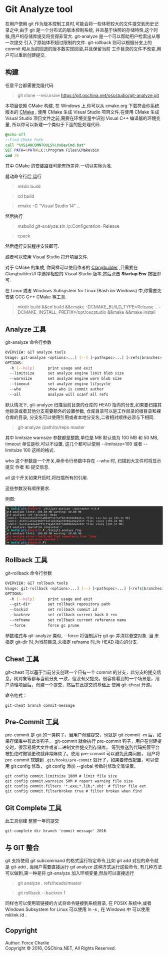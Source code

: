 # Git Analyze tool

在用户使用 git 作为版本控制工具时,可能会将一些体积较大的文件提交到历史记录之中,由于 git 是一个分布式的版本控制系统,
并且基于快照的存储特性,这个时候,用户的存储库提交将变得非常大. git-analyze 是一个可以帮助用户检索出从哪一次提交
引入了原始体积超过限制的文件. git-rollback 则可以根据分支上的 commit 和从当前回退的版本数实现回滚,并且保留当前
工作目录的文件不改变,用户可以重新创建提交.

## 构建

任意平台都需要克隆代码

>git clone --recursive https://git.oschina.net/oscstudio/git-analyze.git

本项目依赖 CMake 构建, 在 Windows 上,你可以从 cmake.org 下载符合你系统版本的 [CMake](https://cmake.org/download/) ,
使用 CMake 生成 Visual Studio 项目文件,在使用 CMake 生成 Visual Studio 项目文件之前,需要在环境变量中识别 Visual C++ 编译器的环境变量,
所以你可以新建一个类似于下面的批处理代码.

```bat
@echo off
::Find CMake Path
call "%VS140COMNTOOLS%\VsDevCmd.bat"
SET PATH=%PATH%;C:\Program Files\CMake\bin
cmd /k
```

其中 CMake 的安装路径可能有所差异.一切以实际为准.

启动命令行后,运行
>mkdir build

>cd build

>cmake -G "Visual Studio 14" ..

 然后执行

>msbuild git-analyze.sln /p:Configuration=Release

>cpack

然后运行安装程序安装即可.

或者可以使用 Visual Studio 打开项目文件.

对于 CMake 的集成, 你同样可以使用作者的 [Clangbuilder](https://github.com/fstudio/clangbuilder) ,只需要在 ClangbuilderUI 中选择相应的
Visual Studio 版本,然后点击 **Startup Env** 按钮即可.

在 Linux 或者 Windows Subsystem for Linux (Bash on Windows) 中,你需要先安装 GCC G++ CMake 等工具.

>mkdir build &&cd build &&cmake -DCMAKE_BUILD_TYPE=Release .. -DCMAKE_INSTALL_PREFIX=/opt/oscstudio &&make &&make install

## Analyze 工具

git-analyze 命令行参数
```sh
OVERVIEW: GIT analyze tools
Usage: git-analyze <options>...] [--] [<pathspec>...] [<refs|branches> ...]
OPTIONS:
  -h [--help]      print usage and exit
  --limitsize      set analyze engine limit blob size
  --warnsize       set analyze engine warn blob size
  --timeout        set analyze engine lifycycle
  --who            show who is commit author
  --all            analyze will scanf all refs
```

默认情况下, git-analyze 扫描当前目录的仓库的 HEAD 指向的分支,如果要扫描其他目录或者其他分支需要额外的设置参数,
仓库目录可以是工作目录的根目录和裸仓库的目录, 分支名可以使用引用或者本地分支名,二者相对顺序必须与下相同.

>git-analyze /path/to/repo master

其中 limitsize warnsize 参数都是整数,单位是 MB 默认值为 100 MB 和 50 MB, timeout 单位是秒,可以不设置, 这几个都可以使用 --limitsize=100 或者 --limitsize 100 这样的格式.

who 这个参数是一个开关,单命令行参数中存在 --who 时, 扫描到大文件时将显示提交 作者 和 提交信息.

all 这个开关如果开启时,将扫描所有的引用.

这些参数没有顺序要求.

例图:

![Analyze Example](./doc/images/analyze-001.png)

## Rollback 工具

git-rollback 命令行参数

```sh
OVERVIEW: GIT rollback tools
Usage: git-rollback <options>...] [--] [<pathspec>...] [<refs|branches> ...]
OPTIONS:
  -h [--help]      print usage and exit
  --git-dir        set rollback repository path
  --backid         set rollback commit id
  --backrev        set rollback current back X rev
  --refname        set rollback current reference name
  --force          force gc prune
```
参数格式与 git-analyze 类似, --force 将强制运行 git gc 并清除悬空对象. 当 未指定 git-dir 时,为当前目录,未指定 refname 时,为 HEAD 指向的分支.

## Cheat 工具

git-cheat 可以基于当前分支创建一个只有一个 commit 的分支，此分支的提交信息，树对象等都与当前分支
一致，但没有父提交。很容易看到的一个场景是，用户清理项目后，创建一个提交，然后在此提交的基础上
使用 git-cheat 开源。

命令格式：

```shell
git-cheat branch commit-message
```

## Pre-Commit 工具

pre-commit 是 git 的一类钩子，当用户创建提交，也就是 git commit -m 后，如果存储库中有此类钩子，
git-commit 就会执行 pre-commit 钩子，用户在创建提交时，很容易将大文件或者二进制文件提交到存储库，
等到推送到代码托管平台被拒绝时撤销更改就非常麻烦了。使用 pre-commit 可以避免此类问题，
用户将 pre-commit 软链到 `.git/hooks/pre-commit` 就行了，如果要修改配置，可以使用 git config 修改，
git config 添加 --global 参数时修改全局设置。

```shell
git config commit.limitsize 100M # limit file size
git config commit.warnsize 50M # report warning file size
git config commit.filters '*.exe;*.lib;*.obj' # filter file ext
git config commit.filterbroken true # filter broken when find
```

## Git Complete 工具

此工具创建 整整一年的提交

```shell
git-complete dir branch 'commit message' 2016
```

## 与 GIT 整合

git 支持使用 git subcommand 的格式运行特定命令,比如 git add 对应的命令就是 git-add , 当用户需要直接运行 git analyze 这种方式运行这些命令,
有几种方法可以做到,第一种是将 git-analyze 加入环境变量,然后可以直接运行

> git analyze . refs/heads/master

> git rollback --backrev 1

同样也可以使用软链接的方式将命令链接到系统目录, 在 POSIX 系统中,或者 Windows Subsystem for Linux 可以使用 ln -s , 在 Windows 中
可以使用 mklink  /d .

## Copyright

Author: Force Charlie  
Copyright &copy; 2016, OSChina.NET, All Rights Reserved.
